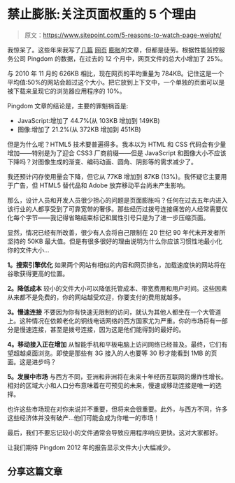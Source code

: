 # 禁止膨胀:关注页面权重的 5 个理由

> 原文：<https://www.sitepoint.com/5-reasons-to-watch-page-weight/>

我惊呆了。这些年来我写了[几篇](https://www.sitepoint.com/minimizing-page-weight-matters/) [网页](https://www.sitepoint.com/9-causes-of-web-page-obesity/) [膨胀](https://www.sitepoint.com/page-weight-google-seo/)的文章，但都是徒劳。根据性能监控服务公司 Pingdom 的数据，在过去的 12 个月中，网页文件的总大小增加了 25%。

与 2010 年 11 月的 626KB 相比，现在网页的平均重量为 784KB。记住这是一个平均值:50%的网站会超过这个大小。把它放到上下文中，一个单独的页面可以是被下载来呈现它的浏览器应用程序的 10%。

Pingdom 文章的结论是，主要的罪魁祸首是:

*   JavaScript:增加了 44.7%(从 103KB 增加到 149KB)
*   图像:增加了 21.2%(从 372KB 增加到 451KB)

但是为什么呢？HTML5 技术要普遍得多。我本以为 HTML 和 CSS 代码会有少量增加——特别是为了迎合 CSS3 厂商前缀——但是 JavaScript 和图像大小不应该下降吗？对图像生成的渐变、编码动画、圆角、阴影等的需求减少了。

我还预计闪存使用量会下降，但它从 77KB 增加到 87KB (13%)。我怀疑它主要用于广告，但 HTML5 替代品和 Adobe 放弃移动平台尚未产生影响。

那么，设计人员和开发人员很少担心的问题是页面膨胀吗？任何在过去五年内进入该行业的人都享受到了可靠宽带的奢侈。那些经历过拨号连接痛苦的人经常需要优化每个字节——我记得省略结束标记和属性引号只是为了进一步压缩页面。

显然，情况已经有所改善，很少有人会将自己限制在 20 世纪 90 年代末开发者所坚持的 50KB 最大值。但是有很多很好的理由说明为什么你应该习惯性地最小化你的文件大小…

**1。搜索引擎优化**
如果两个网站有相似的内容和网页排名，加载速度快的网站将在谷歌获得更高的位置。

**2。降低成本**
较小的文件大小可以降低托管成本、带宽费用和用户时间。这些因素从来都不是免费的，你的网站越受欢迎，你要支付的费用就越多。

**3。慢速连接**
不要因为你有快速无限制的访问，就认为其他人都坐在一个大管道上。这种情况在依赖老化的铜线电话网络的西方国家尤为严重。你的市场将有一部分是慢速连接，甚至是拨号连接，因为这是他们能得到的最好的。

**4。移动接入正在增加**
从智能手机和平板电脑上访问网络已经普及。最终，它们有望超越桌面浏览。即使是那些有 3G 接入的人也要等 30 秒才能看到 1MB 的页面。这是进步吗？

**5。发展中市场**
与西方不同，亚洲和非洲将在未来十年经历互联网的爆炸性增长。相对的区域大小和人口分布意味着在可预见的未来，慢速或移动连接是唯一的选择。

也许这些市场现在对你来说并不重要，但将来会很重要。此外，与西方不同，许多这些经济体并没有破产…他们可能会成为你唯一的市场！

最后，我们不要忘记较小的文件通常会导致应用程序响应更快。这对大家都好。

让我们期待 Pingdom 2012 年的报告显示文件大小大幅减少。

## 分享这篇文章